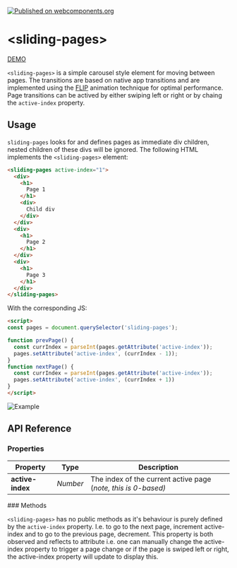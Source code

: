 [![Published on webcomponents.org](https://img.shields.io/badge/webcomponents.org-published-blue.svg)](https://www.webcomponents.org/element/alex-saunders/sliding-pages)

# \<sliding-pages\>

[DEMO](https://alex-saunders.github.io/sliding-pages/components/sliding-pages/demo/)

`<sliding-pages>` is a simple carousel style element for moving between pages. The transitions are based on native app transitions and are implemented using the [FLIP](https://aerotwist.com/blog/flip-your-animations/) animation technique for optimal performance. Page transitions can be actived by either swiping left or right or by chaing the `active-index` property.

## Usage

`sliding-pages` looks for and defines pages as immediate div children, nested children of these divs will be ignored.
The following HTML implements the `<sliding-pages>` element:

```html
<sliding-pages active-index="1">
  <div>
    <h1>
      Page 1
    </h1>
    <div>
      Child div
    </div>
  </div>
  <div>
    <h1>
      Page 2
    </h1>
  </div>
  <div>
    <h1>
      Page 3
    </h1>
  </div>
</sliding-pages>
```

With the corresponding JS:

```html
<script>
const pages = document.querySelector('sliding-pages');

function prevPage() {
  const currIndex = parseInt(pages.getAttribute('active-index'));
  pages.setAttribute('active-index', (currIndex - 1));
}
function nextPage() {
  const currIndex = parseInt(pages.getAttribute('active-index'));
  pages.setAttribute('active-index', (currIndex + 1))
}
</script>
```

![Example](https://media.giphy.com/media/xUA7aSwpe54mpHHzIk/giphy.gif)


## API Reference
### Properties

| Property          | Type     | Description                                                     |
| ----------------- | -------- | --------------------------------------------------------------- |          
| **active-index**  | *Number* | The index of the current active page (*note, this is 0-based)*  |

### Methods

`<sliding-pages>` has no public methods as it's behaviour is purely defined by the `active-index` property. I.e. to go to the next page, increment active-index and to go to the previous page, decrement. This property is both observed and reflects to attribute i.e. one can manually change the active-index property to trigger a page change or if the page is swiped left or right, the active-index property will update to display this.
